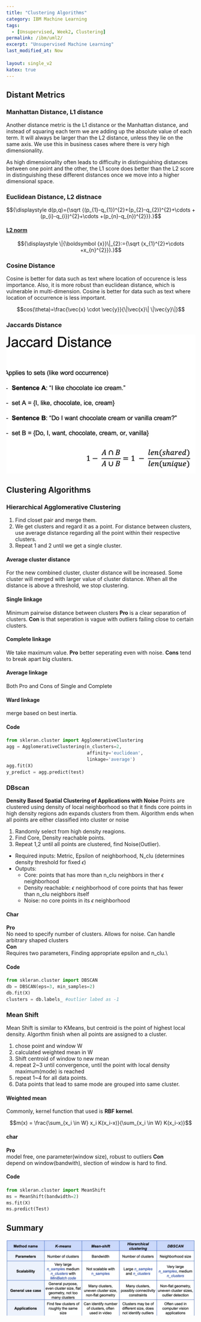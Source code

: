 ```yaml
---
title: "Clustering Algorithms"
category: IBM Machine Learning
tags:
  - [Unsupervised, Week2, Clustering]
permalink: /ibm/uml2/
excerpt: "Unsupervised Machine Learning"
last_modified_at: Now

layout: single_v2
katex: true
---
```


## Distant Metrics

### Manhattan Distance, L1 distance
Another distance metric is the L1 distance or the Manhattan distance, and instead of squaring each term we are adding up the absolute value of each term. It will always be larger than the L2 distance, unless they lie on the same axis. We use this in business cases where there is very high dimensionality.  

As high dimensionality often leads to difficulty in distinguishing distances between one point and the other, the L1 score does better than the L2 score in distinguishing these different distances once we move into a higher dimensional space. 



### Euclidean Distance, L2 distnace

$${\displaystyle d(p,q)={\sqrt {(p_{1}-q_{1})^{2}+(p_{2}-q_{2})^{2}+\cdots +(p_{i}-q_{i})^{2}+\cdots +(p_{n}-q_{n})^{2}}}.}$$

#### [L2 norm](https://medium.com/mlearning-ai/is-l2-norm-euclidean-distance-a9c04be0b3ca)

$${\displaystyle \|{\boldsymbol {x}}\|_{2}:={\sqrt {x_{1}^{2}+\cdots +x_{n}^{2}}}.}$$

### Cosine Distance
Cosine is better for data such as text where location of occurence is less importance. Also, it is more robust than euclidean distance, which is vulnerable in multi-dimension. Cosine is better for data such as text where location of occurrence is less important.

$$cos(\theta)=\frac{\vec{x} \cdot \vec{y}}{\|\vec{x}\| \|\vec{y}\|}$$

### Jaccards Distance
![smallcenter](/assets/images/IBM/Jaccard.png)

## Clustering Algorithms

### Hierarchical Agglomerative Clustering
1. Find closet pair and merge them.
2. We get clusters and regard it as a point. For distance between clusters, use average distance regarding all the point within their respective clusters.
3. Repeat 1 and 2 until we get a single cluster.

#### Average cluster distance
For the new combined cluster, cluster distance will be increased. Some cluster will merged with larger value of cluster distance. When all the distance is above a threshold, we stop clustering.

#### Single linkage
Minimum pairwise distance between clusters
**Pro** is a clear separation of clusters. **Con** is that seperation is vague with outliers failing close to certain clusters.

#### Complete linkage
We take maximum value.
**Pro** better seperating even with noise. **Cons** tend to break apart big clusters. 

#### Average linkage
Both Pro and Cons of Single and Complete

#### Ward linkage
merge based on best inertia.

#### Code
```python
from skleran.cluster import AgglomerativeClustering
agg = AgglomerativeClustering(n_clusters=2, 
                              affinity='euclidean', 
                              linkage='average')
agg.fit(X)
y_predict = agg.predict(test)
```

### DBscan
**Density Based Spatial Clustering of Applications with Noise**
Points are clustered using density of local neighborhood so that it finds core points in high density regions adn expands clusters from them.
Algorithm ends when all points are either classified into cluster or noise
1. Randomly select from high density reagions.
2. Find Core, Density reachable points.
3. Repeat 1,2 until all points are clustered, find Noise(Outlier).

- Required inputs: Metric, Epsilon of neighborhood, N_clu (determines density threshold for fixed $\epsilon$)
- Outputs: 
  - Core: points that has more than n_clu neighbors in ther $\epsilon$ neighborhood
  - Density reachable: $\epsilon$ neighborhood of core points that has fewer than n_clu neighbors itself
  - Noise: no core points in its $\epsilon$ neighborhood

#### Char
**Pro**\
No need to specify number of clusters. Allows for noise. Can handle arbitrary shaped clusters\
**Con**\
Requires two parameters, Finding appropriate epsilon and n_clu.\

#### Code
```python
from skleran.cluster import DBSCAN
db = DBSCAN(eps=3, min_samples=2)
db.fit(X)
clusters = db.labels_ #outlier labed as -1
```
### Mean Shift
Mean Shift is similar to KMeans, but centroid is the point of highest local density. Algorthm finish when all points are assigned to a cluster.

1. chose point and window W
2. calculated weighted mean in W
3. Shift centroid of window to new mean
4. repeat 2~3 until convergence, until the point with local density maximum(mode) is reached
5. repeat 1~4 for all data points.
6. Data points that lead to same mode are grouped into same cluster.

#### Weighted mean
Commonly, kernel function that used is **RBF kernel**.

$$m(x) = \frac{\sum_{x_i \in W} x_i K(x_i-x)}{\sum_{x_i \in W} K(x_i-x)}$$

#### char
**Pro**\
model free, one parameter(window size), robust to outliers
**Con**\
depend on window(bandwith), slection of window is hard to find.

#### Code
```python
from skleran.cluster import MeanShift
ms = MeanShift(bandwidth=2)
ms.fit(X)
ms.predict(Test)
```

## Summary
![](/assets/images/IBM/clustering_summary.png)